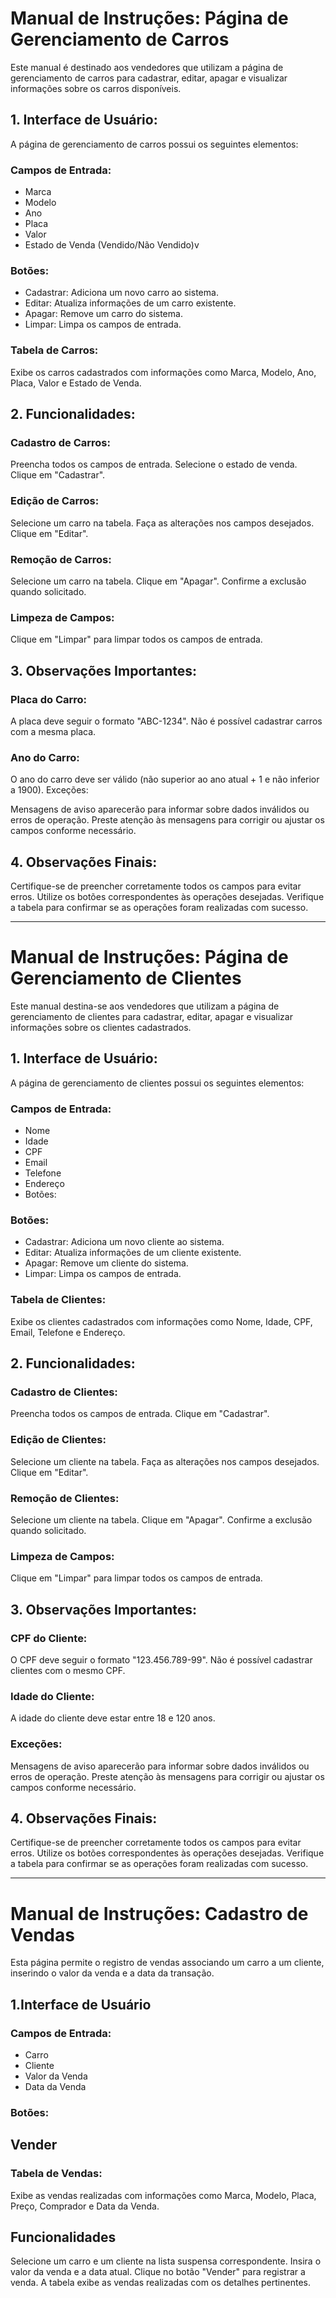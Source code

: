 <h1>Manual de Instruções: Página de Gerenciamento de Carros</h1>

Este manual é destinado aos vendedores que utilizam a página de gerenciamento de carros para cadastrar, editar, apagar e visualizar informações sobre os carros disponíveis.

<h2>1. Interface de Usuário:</h2>

A página de gerenciamento de carros possui os seguintes elementos:

<h3>Campos de Entrada:</h3>

<ul>
    <li>Marca</li>
    <li>Modelo</li>
    <li>Ano</li>
    <li>Placa</li>
    <li>Valor</li>
    <li>Estado de Venda (Vendido/Não Vendido)v
</ul>

<h3>Botões:</h3>

<ul>
    <li>Cadastrar: Adiciona um novo carro ao sistema.</li>
    <li>Editar: Atualiza informações de um carro existente.</li>
    <li>Apagar: Remove um carro do sistema.</li>
    <li>Limpar: Limpa os campos de entrada.</li>
</ul>

<h3>Tabela de Carros:</h3>

Exibe os carros cadastrados com informações como Marca, Modelo, Ano, Placa, Valor e Estado de Venda.

<h2>2. Funcionalidades:</h2>

<h3>Cadastro de Carros:</h3>

Preencha todos os campos de entrada.
Selecione o estado de venda.
Clique em "Cadastrar".

<h3>Edição de Carros:</h3>

Selecione um carro na tabela.
Faça as alterações nos campos desejados.
Clique em "Editar".

<h3>Remoção de Carros:</h3>

Selecione um carro na tabela.
Clique em "Apagar".
Confirme a exclusão quando solicitado.

<h3>Limpeza de Campos:</h3>

Clique em "Limpar" para limpar todos os campos de entrada.

<h2>3. Observações Importantes:</h2>

<h3>Placa do Carro:</h3>

A placa deve seguir o formato "ABC-1234".
Não é possível cadastrar carros com a mesma placa.

<h3>Ano do Carro:</h3>

O ano do carro deve ser válido (não superior ao ano atual + 1 e não inferior a 1900).
Exceções:

Mensagens de aviso aparecerão para informar sobre dados inválidos ou erros de operação.
Preste atenção às mensagens para corrigir ou ajustar os campos conforme necessário.

<h2>4. Observações Finais:</h2>

Certifique-se de preencher corretamente todos os campos para evitar erros.
Utilize os botões correspondentes às operações desejadas.
Verifique a tabela para confirmar se as operações foram realizadas com sucesso.

<hr>

<h1>Manual de Instruções: Página de Gerenciamento de Clientes</h1>

Este manual destina-se aos vendedores que utilizam a página de gerenciamento de clientes para cadastrar, editar, apagar e visualizar informações sobre os clientes cadastrados.

<h2>1. Interface de Usuário:</h2>

A página de gerenciamento de clientes possui os seguintes elementos:

<h3>Campos de Entrada:</h3>

<ul>
    <li>Nome</li>
    <li>Idade</li>
    <li>CPF</li>
    <li>Email</li>
    <li>Telefone</li>
    <li>Endereço</li>
    <li>Botões:</li>
</ul>

<h3>Botões:</h3>

<ul>
    <li>Cadastrar: Adiciona um novo cliente ao sistema.</li>
    <li>Editar: Atualiza informações de um cliente existente.</li>
    <li>Apagar: Remove um cliente do sistema.</li>
    <li>Limpar: Limpa os campos de entrada.</li>
</ul>

<h3>Tabela de Clientes:</h3>

Exibe os clientes cadastrados com informações como Nome, Idade, CPF, Email, Telefone e Endereço.

<h2>2. Funcionalidades:</h2>

<h3>Cadastro de Clientes:</h3>

Preencha todos os campos de entrada.
Clique em "Cadastrar".

<h3>Edição de Clientes:</h3>

Selecione um cliente na tabela.
Faça as alterações nos campos desejados.
Clique em "Editar".

<h3>Remoção de Clientes:</h3>

Selecione um cliente na tabela.
Clique em "Apagar".
Confirme a exclusão quando solicitado.

<h3>Limpeza de Campos:</h3>

Clique em "Limpar" para limpar todos os campos de entrada.

<h2>3. Observações Importantes:</h2>

<h3>CPF do Cliente:</h3>

O CPF deve seguir o formato "123.456.789-99".
Não é possível cadastrar clientes com o mesmo CPF.

<h3>Idade do Cliente:</h3>

A idade do cliente deve estar entre 18 e 120 anos.

<h3>Exceções:</h3>

Mensagens de aviso aparecerão para informar sobre dados inválidos ou erros de operação.
Preste atenção às mensagens para corrigir ou ajustar os campos conforme necessário.

<h2>4. Observações Finais:</h2>

Certifique-se de preencher corretamente todos os campos para evitar erros.
Utilize os botões correspondentes às operações desejadas.
Verifique a tabela para confirmar se as operações foram realizadas com sucesso.

<hr>

<h1>Manual de Instruções: Cadastro de Vendas</h1>

Esta página permite o registro de vendas associando um carro a um cliente, inserindo o valor da venda e a data da transação.

<h2>1.Interface de Usuário</h2>

<h3>Campos de Entrada:</h3>

<ul>
        <li>Carro</li>
        <li>Cliente</li>
        <li>Valor da Venda</li>
        <li>Data da Venda</li>
</ul>

<h3>Botões:</h3>

<h2>Vender</h2>

<h3>Tabela de Vendas:</h3>

Exibe as vendas realizadas com informações como Marca, Modelo, Placa, Preço, Comprador e Data da Venda.

<h2>Funcionalidades</h2>

Selecione um carro e um cliente na lista suspensa correspondente.
Insira o valor da venda e a data atual.
Clique no botão "Vender" para registrar a venda.
A tabela exibe as vendas realizadas com os detalhes pertinentes.
